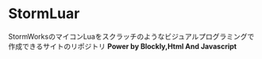 # StormLuar
StormWorksのマイコンLuaをスクラッチのようなビジュアルプログラミングで作成できるサイトのリポジトリ
**Power by Blockly,Html And Javascript**

